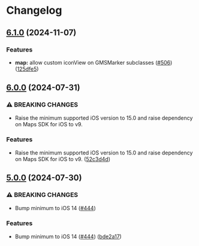 # Changelog

## [6.1.0](https://github.com/googlemaps/google-maps-ios-utils/compare/v6.0.0...v6.1.0) (2024-11-07)


### Features

* **map:** allow custom iconView on GMSMarker subclasses ([#506](https://github.com/googlemaps/google-maps-ios-utils/issues/506)) ([125dfe5](https://github.com/googlemaps/google-maps-ios-utils/commit/125dfe516b0ad4497889da1ec3b6e02a38174ae9))

## [6.0.0](https://github.com/googlemaps/google-maps-ios-utils/compare/v5.0.0...v6.0.0) (2024-07-31)


### ⚠ BREAKING CHANGES

* Raise the minimum supported iOS version to 15.0 and raise dependency on Maps SDK for iOS to v9.

### Features

* Raise the minimum supported iOS version to 15.0 and raise dependency on Maps SDK for iOS to v9. ([52c3d4d](https://github.com/googlemaps/google-maps-ios-utils/commit/52c3d4d6b5b7d182d64b6442d0ceb2b76afe372d))

## [5.0.0](https://github.com/googlemaps/google-maps-ios-utils/compare/v4.2.2...v5.0.0) (2024-07-30)


### ⚠ BREAKING CHANGES

* Bump minimum to iOS 14 ([#444](https://github.com/googlemaps/google-maps-ios-utils/issues/444))

### Features

* Bump minimum to iOS 14 ([#444](https://github.com/googlemaps/google-maps-ios-utils/issues/444)) ([bde2a17](https://github.com/googlemaps/google-maps-ios-utils/commit/bde2a17bb01b17fe82ecfc6197255acebbb84644))
